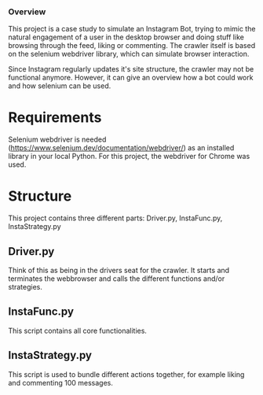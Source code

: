 ### Overview

This project is a case study to simulate an Instagram Bot, trying to mimic the natural engagement of a user in the desktop browser and doing stuff like browsing through the feed, liking or commenting. The crawler itself is based on the selenium webdriver library, which can simulate browser interaction.

Since Instagram regularly updates it's site structure, the crawler may not be functional anymore. However, it can give an overview how a bot could work and how selenium can be used.

# Requirements

Selenium webdriver is needed (https://www.selenium.dev/documentation/webdriver/) as an installed library in your local Python. For this project, the webdriver for Chrome was used.

# Structure

This project contains three different parts: Driver.py, InstaFunc.py, InstaStrategy.py

## Driver.py

Think of this as being in the drivers seat for the crawler. It starts and terminates the webbrowser and calls the different functions and/or strategies.

## InstaFunc.py

This script contains all core functionalities.

## InstaStrategy.py

This script is used to bundle different actions together, for example liking and commenting 100 messages.